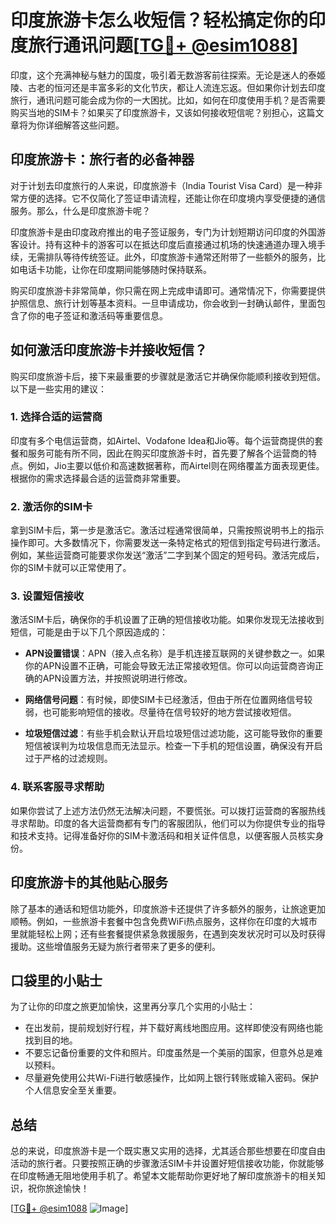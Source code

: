 # 印度旅游卡怎么收短信？轻松搞定你的印度旅行通讯问题[[TG💪+ @esim1088](https://t.me/s/esim1088)]

印度，这个充满神秘与魅力的国度，吸引着无数游客前往探索。无论是迷人的泰姬陵、古老的恒河还是丰富多彩的文化节庆，都让人流连忘返。但如果你计划去印度旅行，通讯问题可能会成为你的一大困扰。比如，如何在印度使用手机？是否需要购买当地的SIM卡？如果买了印度旅游卡，又该如何接收短信呢？别担心，这篇文章将为你详细解答这些问题。

## 印度旅游卡：旅行者的必备神器

对于计划去印度旅行的人来说，印度旅游卡（India Tourist Visa Card）是一种非常方便的选择。它不仅简化了签证申请流程，还能让你在印度境内享受便捷的通信服务。那么，什么是印度旅游卡呢？

印度旅游卡是由印度政府推出的电子签证服务，专门为计划短期访问印度的外国游客设计。持有这种卡的游客可以在抵达印度后直接通过机场的快速通道办理入境手续，无需排队等待传统签证。此外，印度旅游卡通常还附带了一些额外的服务，比如电话卡功能，让你在印度期间能够随时保持联系。

购买印度旅游卡非常简单，你只需在网上完成申请即可。通常情况下，你需要提供护照信息、旅行计划等基本资料。一旦申请成功，你会收到一封确认邮件，里面包含了你的电子签证和激活码等重要信息。

## 如何激活印度旅游卡并接收短信？

购买印度旅游卡后，接下来最重要的步骤就是激活它并确保你能顺利接收到短信。以下是一些实用的建议：

### 1. **选择合适的运营商**

印度有多个电信运营商，如Airtel、Vodafone Idea和Jio等。每个运营商提供的套餐和服务可能有所不同，因此在购买印度旅游卡时，首先要了解各个运营商的特点。例如，Jio主要以低价和高速数据著称，而Airtel则在网络覆盖方面表现更佳。根据你的需求选择最合适的运营商非常重要。

### 2. **激活你的SIM卡**

拿到SIM卡后，第一步是激活它。激活过程通常很简单，只需按照说明书上的指示操作即可。大多数情况下，你需要发送一条特定格式的短信到指定号码进行激活。例如，某些运营商可能要求你发送“激活”二字到某个固定的短号码。激活完成后，你的SIM卡就可以正常使用了。

### 3. **设置短信接收**

激活SIM卡后，确保你的手机设置了正确的短信接收功能。如果你发现无法接收到短信，可能是由于以下几个原因造成的：

- **APN设置错误**：APN（接入点名称）是手机连接互联网的关键参数之一。如果你的APN设置不正确，可能会导致无法正常接收短信。你可以向运营商咨询正确的APN设置方法，并按照说明进行修改。
  
- **网络信号问题**：有时候，即使SIM卡已经激活，但由于所在位置网络信号较弱，也可能影响短信的接收。尽量待在信号较好的地方尝试接收短信。

- **垃圾短信过滤**：有些手机会默认开启垃圾短信过滤功能，这可能导致你的重要短信被误判为垃圾信息而无法显示。检查一下手机的短信设置，确保没有开启过于严格的过滤规则。

### 4. **联系客服寻求帮助**

如果你尝试了上述方法仍然无法解决问题，不要慌张。可以拨打运营商的客服热线寻求帮助。印度的各大运营商都有专门的客服团队，他们可以为你提供专业的指导和技术支持。记得准备好你的SIM卡激活码和相关证件信息，以便客服人员核实身份。

## 印度旅游卡的其他贴心服务

除了基本的通话和短信功能外，印度旅游卡还提供了许多额外的服务，让旅途更加顺畅。例如，一些旅游卡套餐中包含免费WiFi热点服务，这样你在印度的大城市里就能轻松上网；还有些套餐提供紧急救援服务，在遇到突发状况时可以及时获得援助。这些增值服务无疑为旅行者带来了更多的便利。

## 口袋里的小贴士

为了让你的印度之旅更加愉快，这里再分享几个实用的小贴士：

- 在出发前，提前规划好行程，并下载好离线地图应用。这样即使没有网络也能找到目的地。
- 不要忘记备份重要的文件和照片。印度虽然是一个美丽的国家，但意外总是难以预料。
- 尽量避免使用公共Wi-Fi进行敏感操作，比如网上银行转账或输入密码。保护个人信息安全至关重要。

## 总结

总的来说，印度旅游卡是一个既实惠又实用的选择，尤其适合那些想要在印度自由活动的旅行者。只要按照正确的步骤激活SIM卡并设置好短信接收功能，你就能够在印度畅通无阻地使用手机了。希望本文能帮助你更好地了解印度旅游卡的相关知识，祝你旅途愉快！

[[TG💪+ @esim1088](https://t.me/s/esim1088) ![Image](https://i.postimg.cc/4NQfJmqS/Snipaste-2025-05-13-00-14-12.png)]